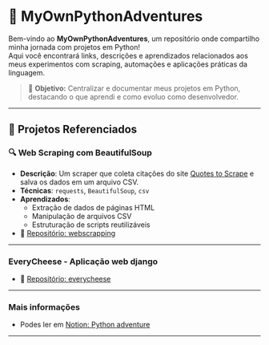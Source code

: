 # 🐍 MyOwnPythonAdventures

Bem-vindo ao **MyOwnPythonAdventures**, um repositório onde compartilho minha jornada com projetos em Python!  
Aqui você encontrará links, descrições e aprendizados relacionados aos meus experimentos com scraping, automações e aplicações práticas da linguagem.

> 🎯 **Objetivo:** Centralizar e documentar meus projetos em Python, destacando o que aprendi e como evoluo como desenvolvedor.

---

## 📁 Projetos Referenciados

### 🔍 Web Scraping com BeautifulSoup

- **Descrição**: Um scraper que coleta citações do site [Quotes to Scrape](https://quotes.toscrape.com/) e salva os dados em um arquivo CSV.
- **Técnicas**: `requests`, `BeautifulSoup`, `csv`
- **Aprendizados**:
  - Extração de dados de páginas HTML
  - Manipulação de arquivos CSV
  - Estruturação de scripts reutilizáveis
- 🔗 [Repositório: webscrapping](https://github.com/lucianalfred/webscrapping)

---

### EveryCheese - Aplicação web django
- 🔗 [Repositório: everycheese](https://github.com/lucianalfred/everycheese)

---
### Mais informações
- Podes ler em [Notion: Python adventure](https://www.notion.so/Meus-projectos-em-Python-1f6d4302c46f803c8bb3c9c9451918c9?pvs=4)

---
